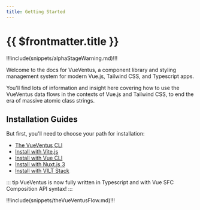```yaml
---
title: Getting Started
---
```


<script setup>
    import DocsAnimatedLogoSection from '../../src/views/compos/DocsAnimatedLogoSection.vue'
    import DocsPackageVersion from '../../src/views/compos/DocsPackageVersion.vue'
    import SvgDiagramVueVentusFlow from '../../src/views/compos/SvgDiagramVueVentusFlow.vue'
</script>




<DocsAnimatedLogoSection/>


# {{ $frontmatter.title }}

!!!include(snippets/alphaStageWarning.md)!!!

Welcome to the docs for VueVentus, a component library and styling management system for modern Vue.js, Tailwind CSS, and Typescript apps.

You'll find lots of information and insight here covering how to use the VueVentus data flows in the contexts of Vue.js and Tailwind CSS, to end the era of massive atomic class strings.





## Installation Guides

But first, you'll need to choose your path for installation:

* [The VueVentus CLI](/guides/install-vv-cli)
* [Install with Vite.js](/guides/install-vite)
* [Install with Vue CLI](/guides/install-vue-cli)
* [Install with Nuxt.js 3](/guides/install-nuxt)
* [Install with VILT Stack](/guides/install-vilt-stack)

::: tip 
VueVentus is now fully written in Typescript and with Vue SFC Composition API syntax!
:::










!!!include(snippets/theVueVentusFlow.md)!!!

<SvgDiagramVueVentusFlow class="w-full"/>






<DocsPackageVersion/>
